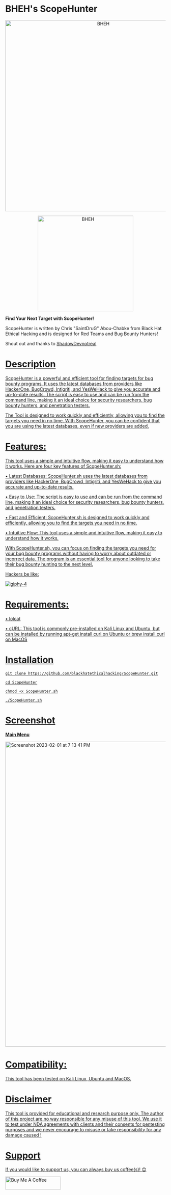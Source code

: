 # BHEH's ScopeHunter

<p align="center">
<a href="https://www.blackhatethicalhacking.com"><img src="https://pbs.twimg.com/profile_banners/770898848197795840/1650879597/1500x500" width="600px" alt="BHEH"></a>
</p>
<p align="center">
<a href="https://www.blackhatethicalhacking.com"><img src="https://www.blackhatethicalhacking.com/wp-content/uploads/2022/06/BHEH_logo.png" width="300px" alt="BHEH"></a>
</p>

<p align="center">

**Find Your Next Target with ScopeHunter!**

ScopeHunter is written by Chris "SaintDruG" Abou-Chabke from Black Hat Ethical Hacking and is designed for Red Teams and Bug Bounty Hunters!

Shout out and thanks to <a href="https://github.com/shadowdevnotreal"> ShadowDevnotreal

</p>

# Description

ScopeHunter is a powerful and efficient tool for finding targets for bug bounty programs. It uses the latest databases from providers like HackerOne, BugCrowd, Intigriti, and YesWeHack to give you accurate and up-to-date results. The script is easy to use and can be run from the command line, making it an ideal choice for security researchers, bug bounty hunters, and penetration testers.

The Tool is designed to work quickly and efficiently, allowing you to find the targets you need in no time. With ScopeHunter, you can be confident that you are using the latest databases, even if new providers are added.


# Features:

This tool uses a simple and intuitive flow, making it easy to understand how it works. Here are four key features of ScopeHunter.sh:

• Latest Databases: ScopeHunter.sh uses the latest databases from providers like HackerOne, BugCrowd, Intigriti, and YesWeHack to give you accurate and up-to-date results.

• Easy to Use: The script is easy to use and can be run from the command line, making it an ideal choice for security researchers, bug bounty hunters, and penetration testers.

• Fast and Efficient: ScopeHunter.sh is designed to work quickly and efficiently, allowing you to find the targets you need in no time.

• Intuitive Flow: This tool uses a simple and intuitive flow, making it easy to understand how it works.

With ScopeHunter.sh, you can focus on finding the targets you need for your bug bounty programs without having to worry about outdated or incorrect data. The program is an essential tool for anyone looking to take their bug bounty hunting to the next level.
  
Hackers be like:

  ![giphy-4](https://user-images.githubusercontent.com/13942386/220473359-5d4f152d-a6f9-4be0-9294-1d49c84eec12.gif)


# Requirements:

• lolcat

• cURL: This tool is commonly pre-installed on Kali Linux and Ubuntu, but can be installed by running apt-get install curl on Ubuntu or brew install curl on MacOS

# Installation

`git clone https://github.com/blackhatethicalhacking/ScopeHunter.git`

`cd ScopeHunter`

`chmod +x ScopeHunter.sh`

`./ScopeHunter.sh`

# Screenshot

**Main Menu**

<img width="958" alt="Screenshot 2023-02-01 at 7 13 41 PM" src="https://user-images.githubusercontent.com/13942386/216113965-4609c07b-7c8b-45f4-9575-4addef0623e8.png">


# Compatibility: 

This tool has been tested on Kali Linux, Ubuntu and MacOS.

# Disclaimer

This tool is provided for educational and research purpose only. The author of this project are no way responsible for any misuse of this tool. 
We use it to test under NDA agreements with clients and their consents for pentesting purposes and we never encourage to misuse or take responsibility for any damage caused !

# Support

If you would like to support us, you can always buy us coffee(s)! :blush:

<a href="https://www.buymeacoffee.com/bheh" target="_blank"><img src="https://cdn.buymeacoffee.com/buttons/default-orange.png" alt="Buy Me A Coffee" height="41" width="174"></a>
